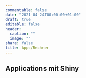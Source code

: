 ```yaml
---
commentable: false
date: "2021-04-24T00:00:00+01:00"
draft: true
editable: false
header:
  caption: ""
  image: ""
share: false
title: Apps/Rechner
---
```


## Applications mit Shiny